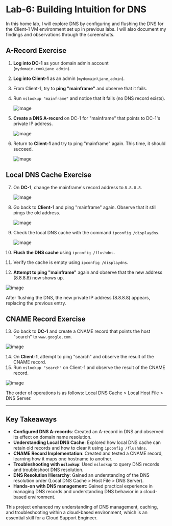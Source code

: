 # Lab-6: Building Intuition for DNS

In this home lab, I will explore DNS by configuring and flushing the DNS for the Client-1 VM environment set up in previous labs. I will also document my findings and observations through the screenshots.

## A-Record Exercise

1. **Log into DC-1** as your domain admin account (`mydomain.com\jane_admin`).
2. **Log into Client-1** as an admin (`mydomain\jane_admin`).
3. From Client-1, try to **ping "mainframe"** and observe that it fails.
4. Run `nslookup "mainframe"` and notice that it fails (no DNS record exists).

   ![image](https://github.com/user-attachments/assets/1c142881-9e70-42ce-8eff-9a44ad570fdd)

5. **Create a DNS A-record** on DC-1 for "mainframe" that points to DC-1's private IP address.

   ![image](https://github.com/user-attachments/assets/2a167ea5-4e95-4b05-98af-346192aeebd8)

6. Return to **Client-1** and try to ping "mainframe" again. This time, it should succeed.

   ![image](https://github.com/user-attachments/assets/7cc3cbb4-7ce7-4a2c-91fc-87efb828b0ca)

## Local DNS Cache Exercise

7. On **DC-1**, change the mainframe's record address to `8.8.8.8`.

   ![image](https://github.com/user-attachments/assets/84296ff6-b388-4fd4-aae8-14f2ec3cfabb)

8. Go back to **Client-1** and ping "mainframe" again. Observe that it still pings the old address.

   ![image](https://github.com/user-attachments/assets/50a09d29-f37e-4b96-8512-bc0e4d5085b8)

9. Check the local DNS cache with the command `ipconfig /displaydns`.

   ![image](https://github.com/user-attachments/assets/2e2aa513-b23d-4bac-acb1-448b33c41fca)

10. **Flush the DNS cache** using `ipconfig /flushdns`.
11. Verify the cache is empty using `ipconfig /displaydns`.
12. **Attempt to ping "mainframe"** again and observe that the new address (8.8.8.8) now shows up.

   ![image](https://github.com/user-attachments/assets/a244e852-42db-4855-8b8f-9443b6525104)

   After flushing the DNS, the new private IP address (8.8.8.8) appears, replacing the previous entry.

## CNAME Record Exercise

13. Go back to **DC-1** and create a CNAME record that points the host "search" to `www.google.com`.

   ![image](https://github.com/user-attachments/assets/1dc60c25-e8ab-426f-a912-dc93a6302de4)

14. On **Client-1**, attempt to ping "search" and observe the result of the CNAME record.
15. Run `nslookup "search"` on Client-1 and observe the result of the CNAME record.

   ![image](https://github.com/user-attachments/assets/74727f38-0d83-4b5a-aa4d-f8decfa3e16b)

The order of operations is as follows: Local DNS Cache > Local Host File > DNS Server.

---

## Key Takeaways

- **Configured DNS A-records**: Created an A-record in DNS and observed its effect on domain name resolution.
- **Understanding Local DNS Cache**: Explored how local DNS cache can retain old records and how to clear it using `ipconfig /flushdns`.
- **CNAME Record Implementation**: Created and tested a CNAME record, learning how it maps one hostname to another.
- **Troubleshooting with `nslookup`**: Used `nslookup` to query DNS records and troubleshoot DNS resolution.
- **DNS Resolution Hierarchy**: Gained an understanding of the DNS resolution order (Local DNS Cache > Host File > DNS Server).
- **Hands-on with DNS management**: Gained practical experience in managing DNS records and understanding DNS behavior in a cloud-based environment.

This project enhanced my understanding of DNS management, caching, and troubleshooting within a cloud-based environment, which is an essential skill for a Cloud Support Engineer.
